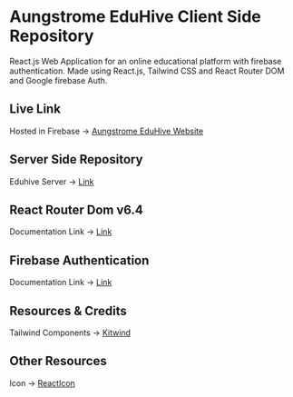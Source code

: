 # Aungstrome EduHive Client Side Repository

React.js Web Application for an online educational platform with firebase authentication. Made using React.js, Tailwind CSS and React Router DOM and Google firebase Auth.

## Live Link

Hosted in Firebase -> [Aungstrome EduHive Website](https://eduhive-5be1b.web.app/)

## Server Side Repository

Eduhive Server -> [Link](https://github.com/hbkabir004/EduHive-Server)

## React Router Dom v6.4

Documentation Link -> [Link](https://reactrouter.com/en/main/start/overview)

## Firebase Authentication

Documentation Link -> [Link](https://firebase.google.com/docs/auth/web/start?hl=en&authuser=1)

## Resources & Credits

Tailwind Components ->
[Kitwind](https://kitwind.io/products/kometa/components)

## Other Resources

Icon -> [ReactIcon](https://react-icons.github.io/react-icons/)
